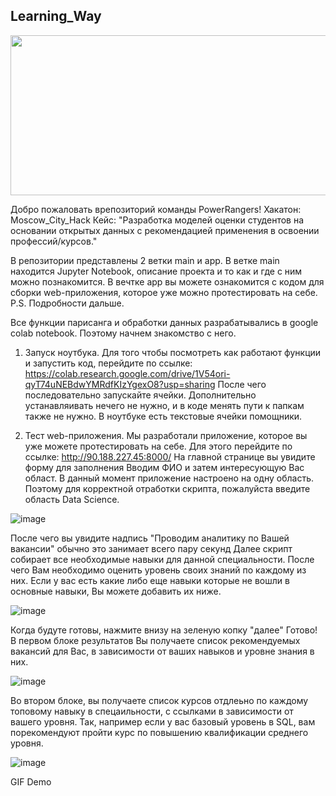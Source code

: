 ## Learning_Way
<img src="https://media.giphy.com/media/5BouvpJA911xS/giphy.gif" width="512" height="256" />

Добро пожаловать врепозиторий команды PowerRangers!
Хакатон: Moscow_City_Hack
Кейс: "Разработка моделей оценки студентов на основании открытых данных с рекомендацией применения в освоении профессий/курсов."

В репозитории представлены 2 ветки main и app.
В ветке main находится Jupyter Notebook, описание проекта и то как и где с ним можно познакомится. 
В вечтке app вы можете ознакомится с кодом для сборки web-приложения, которое уже можно протестировать на себе. P.S. Подробности дальше. 

Все функции парисанга и обработки данных разрабатывались в google colab notebook. Поэтому начнем знакомство с него. 
1. Запуск ноутбука.
Для того чтобы посмотреть как работают функции и запустить код, перейдите по ссылке: 
https://colab.research.google.com/drive/1V54ori-qyT74uNEBdwYMRdfKIzYgexO8?usp=sharing
После чего последовательно запускайте ячейки. Дополнительно устанавляивать нечего не нужно, и в коде менять пути к папкам также не нужно. В ноутбуке есть текстовые ячейки помощники. 

2. Тест web-приложения. 
Мы разработали приложение, которое вы уже можете протестировать на себе. 
Для этого перейдите по ссылке: 
http://90.188.227.45:8000/
На главной странице вы увидите форму для заполнения 
Вводим ФИО и затем интересующую Вас област. 
В данный момент приложение настроено на одну область. 
Поэтому для корректной отработки скрипта, пожалуйста введите область Data Science. 


![image](https://user-images.githubusercontent.com/74874309/121821174-fcea1e00-cc9f-11eb-9a7c-62952da65533.png)

После чего вы увидите надпись "Проводим аналитику по Вашей вакансии" обычно это занимает всего пару секунд
Далее скрипт собирает все необходимые навыки для данной специальности. После чего Вам необходимо оценить уровень своих знаний по каждому из них. 
Если у вас есть какие либо еще навыки которые не вошли в основные навыки, Вы можете добавить их ниже. 

![image](https://user-images.githubusercontent.com/74874309/121821302-e1334780-cca0-11eb-8ab3-ec82d1b97b01.png)

Когда будуте готовы, нажмите внизу на зеленую копку "далее"
Готово! 
В первом блоке результатов Вы получаете список рекомендуемых вакансий для Вас, в зависимости от ваших навыков и уровне знания в них. 

![image](https://user-images.githubusercontent.com/74874309/121821391-4129ee00-cca1-11eb-9d6c-6ea51c47f450.png)

Во втором блоке, вы получаете список курсов отдлеьно по каждому топовому навыку в спецаильности, с ссылками в зависимости от вашего уровня. 
Так, например если у вас базовый уровень в SQL, вам порекомендуют пройти курс по повышению квалификации среднего уровня. 

![image](https://user-images.githubusercontent.com/74874309/121821441-abdb2980-cca1-11eb-838e-0dafff9c278e.png)

GIF Demo




